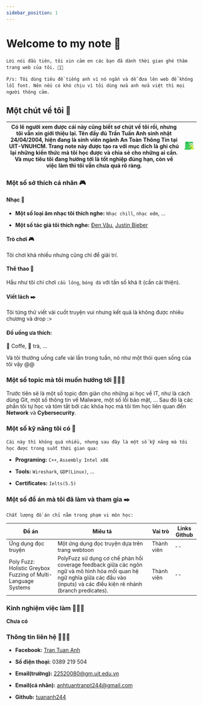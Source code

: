 ```yaml
---
sidebar_position: 1
---
```


# Welcome to my note 🐸

`Lời nói đầu tiên, tôi xin cảm ơn các bạn đã dành thời gian ghé thăm trang web của tôi. 🙏🏼`

`P/s: Tôi dùng tiêu đề tiếng anh vì nó ngắn và dễ đưa lên web để không lỗi font. Nên nếu có khó chịu vì tôi dùng nửa anh nửa việt thì mọi người thông cảm.`

## Một chút về tôi 🫣

| Có lẽ người xem được cái này cũng biết sơ chút về tôi rồi, nhưng tôi vẫn xin giới thiệu lại. Tên đầy đủ  **Trần Tuấn Anh** sinh nhật **24/04/2004**, hiện đang là sinh viên ngành **An Toàn Thông Tin** tại **UIT-VNUHCM**. Trang note này được tạo ra với mục đích là ghi chú lại những kiến thức mà tôi học được và chia sẻ cho những ai cần. Và mục tiêu tôi đang hướng tới là tốt nghiệp đúng hạn, còn về việc làm thì tôi vẫn chưa quá rõ ràng. | ![picture](../static/img/docusaurus.png)  |
| ---------------------------------------------------------------------------------------------------------------------------------------------------------------------------------------------------------------------------------------------------------------------------------------------------------------------------------------------------------------------------------------------------------------------------------------------------- | ----------------------------------------- |

### Một số sở thích cá nhân 🎮

#### Nhạc 🎵

- **Một số loại âm nhạc tôi thích nghe:** `Nhạc chill`, `nhạc edm`, ...

- **Một số tác giả tôi thích nghe:** [Đen Vâu](https://www.youtube.com/@DenVau1305), [Justin Bieber](https://www.youtube.com/@justinbieber)

#### Trò chơi 🎮

Tôi chơi khá nhiều nhưng cũng chỉ để giải trí.

#### Thể thao 🏅

Hầu như tôi chỉ chơi `cầu lông`, `bóng đá` với tần số khá ít (cần cải thiện).

#### Viết lách ✒️

Tôi từng thử viết vài cuốt truyện vui nhưng kết quả là không được nhiêu chương và drop :>

#### Đồ uống ưa thích:

🍵 Coffe, 🍵 trà, ...

Và tôi thường uống cafe vài lần trong tuần, nó như một thói quen sống của tôi vậy @@

### Một số topic mà tôi muốn hướng tới 🧑🏼‍💻

Trước tiên sẽ là một số topic đơn giản cho những ai học về IT, như là cách dùng Git, một số thông tin về Malware, một số lỗi bảo mật, ... Sau đó là các phần tôi tự học và tóm tắt bởi các khóa học mà tôi tìm học liên quan đến **Network** và **Cybersecurity**.

### Một số kỹ năng tôi có 👀

`Cái này thì không quá nhiều, nhưng sau đây là một số kỹ năng mà tôi học được trong suốt thời gian qua:`

- **Programing:** `C++`, `Assembly Intel x86`

- **Tools:** `Wireshark`, `GDP(Linux)`, ...

- **Certificates:** `Ielts(5.5)`

### Một số đồ án mà tôi đã làm và tham gia ✒️

`Chất lượng đồ án chỉ nằm trong phạm vi môn học: `

|**Đồ án**                             |**Miêu tả**                                                         |**Vai trò**                                     |**Links Github**              |
|--------------------------------------|--------------------------------------------------------------------|------------------------------------------------|------------------------------|
|Ứng dụng đọc truyện                   |Một ứng dụng đọc truyện dựa trên trang webtoon                      |Thành viên                                      |--                            |
|Poly Fuzz: Holistic Greybox Fuzzing of Multi-Language Systems|PolyFuzz sử dụng cơ chế phản hồi coverage feedback giữa các ngôn ngữ và mô hình hóa mối quan hệ ngữ nghĩa giữa các đầu vào (inputs) và các điều kiện rẽ nhánh (branch predicates). |Thành viên|--|

### Kinh nghiệm việc làm 🤷🏼‍♂️

**Chưa có**

### Thông tin liên hệ 💁🏼‍♂️

- **Facebook:** [Tran Tuan Anh](https://www.facebook.com/ta.zek.k4/)

- **Số điện thoại:** 0389 219 504

- **Email(trường):** [22520080@gm.uit.edu.vn](22520080@gm.uit.edu.vn)

- **Email(cá nhân):** [anhtuantranpt244@gmail.com](anhtuantranpt244@gmail.com)

- **Github:** [tuananh244](https://github.com/tuananh244)